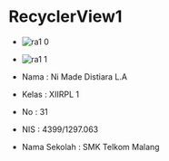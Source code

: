# RecyclerView1


* ![ra1 0](https://cloud.githubusercontent.com/assets/22110622/19954842/c5c652a2-a1ae-11e6-86f0-6b6d1e06e85e.png)
* ![ra1 1](https://cloud.githubusercontent.com/assets/22110622/19954843/c5d2e030-a1ae-11e6-9d60-f7c58853cfd6.png)




* Nama : Ni Made Distiara L.A
* Kelas : XIIRPL 1
* No : 31
* NIS : 4399/1297.063
* Nama Sekolah : SMK Telkom Malang
